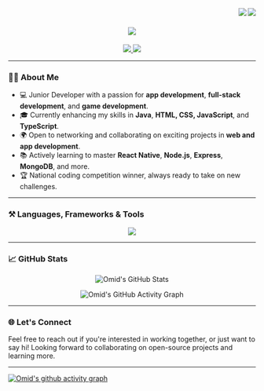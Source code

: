 <img align="right" src="https://visitor-badge.laobi.icu/badge?page_id=Omid2831.Omid2831" />


<img align="right" src="https://visitor-badge.laobi.icu/badge?page_id=Omid2831.Omid2831" />

<h1 align="center">
    <img src="https://readme-typing-svg.herokuapp.com/?font=Righteous&size=35&center=true&vCenter=true&width=500&height=70&duration=4000&lines=Hi+There!+👋;+I'm+Omid+Mehrabi!;">
</h1>

<div align="center">
  <a href="mailto:mehrabiomid8282@gmail.com">
    <img src="https://img.shields.io/badge/Gmail-333333?style=for-the-badge&logo=gmail&logoColor=red" />
  </a> 
  <a href="https://www.linkedin.com/in/omid-mehrabi-2638792a5/" target="_blank">
    <img src="https://img.shields.io/badge/LinkedIn-0077B5?style=for-the-badge&logo=linkedin&logoColor=white" />
  </a>

</div>

---

### 👨‍💻 About Me
- 💻 Junior Developer with a passion for **app development**, **full-stack development**, and **game development**.
- 🎓 Currently enhancing my skills in **Java**, **HTML, CSS, JavaScript**, and **TypeScript**.
- 🌍 Open to networking and collaborating on exciting projects in **web and app development**.
- 📚 Actively learning to master **React Native**, **Node.js**, **Express**, **MongoDB**, and more.
- 🏆 National coding competition winner, always ready to take on new challenges.

---

### ⚒️ Languages, Frameworks & Tools
<div align="center">
  <img src="https://skillicons.dev/icons?i=html,css,javascript,typescript,react,nodejs,python,java,c,express,mongodb,mysql,firebase,flask" />
</div>

---

### 📈 GitHub Stats
<p align="center">
  <img src="https://github-readme-stats.vercel.app/api?username=Omid2831&show_icons=true&theme=bear&hide=contribs,prs" alt="Omid's GitHub Stats" />
</p>

<p align="center">
  <img src="https://github-readme-activity-graph.vercel.app/graph?username=Omid2831&theme=dracula" alt="Omid's GitHub Activity Graph" />
</p>

---

### 🌐 Let's Connect
Feel free to reach out if you're interested in working together, or just want to say hi! Looking forward to collaborating on open-source projects and learning more.

---



[![Omid's github activity graph](https://github-readme-activity-graph.vercel.app/graph?username=Omid2831&theme=dracula)](https://github.com/Omid2831/github-readme-activity-graph) 
  

